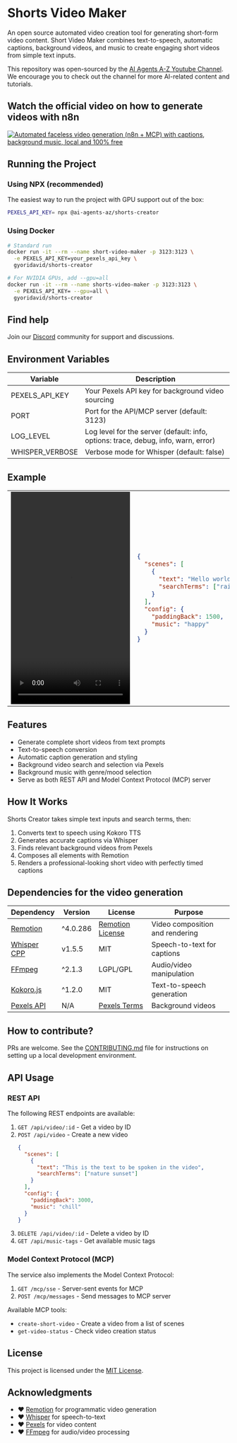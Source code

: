 # Shorts Video Maker

An open source automated video creation tool for generating short-form video content. Short Video Maker combines text-to-speech, automatic captions, background videos, and music to create engaging short videos from simple text inputs.

This repository was open-sourced by the [AI Agents A-Z Youtube Channel](https://www.youtube.com/channel/UCloXqLhp_KGhHBe1kwaL2Tg). We encourage you to check out the channel for more AI-related content and tutorials.

## Watch the official video on how to generate videos with n8n

[![Automated faceless video generation (n8n + MCP) with captions, background music, local and 100% free](https://img.youtube.com/vi/jzsQpn-AciM/0.jpg)](https://www.youtube.com/watch?v=jzsQpn-AciM)

## Running the Project

### Using NPX (recommended)

The easiest way to run the project with GPU support out of the box:

```bash
PEXELS_API_KEY= npx @ai-agents-az/shorts-creator
```

### Using Docker

```bash
# Standard run
docker run -it --rm --name short-video-maker -p 3123:3123 \
  -e PEXELS_API_KEY=your_pexels_api_key \
  gyoridavid/shorts-creator

# For NVIDIA GPUs, add --gpu=all
docker run -it --rm --name shorts-video-maker -p 3123:3123 \
  -e PEXELS_API_KEY= --gpu=all \
  gyoridavid/shorts-creator
```

## Find help

Join our [Discord](https://discord.gg/G7FJVJQ6RE) community for support and discussions.

## Environment Variables

| Variable        | Description                                                                        |
| --------------- | ---------------------------------------------------------------------------------- |
| PEXELS_API_KEY  | Your Pexels API key for background video sourcing                                  |
| PORT            | Port for the API/MCP server (default: 3123)                                        |
| LOG_LEVEL       | Log level for the server (default: info, options: trace, debug, info, warn, error) |
| WHISPER_VERBOSE | Verbose mode for Whisper (default: false)                                          |

## Example

<table>
  <tr>
    <td>
    <video src="https://github.com/user-attachments/assets/bb7ce80f-e6e1-44e5-ba4e-9b13d917f55b" width="270" height="480"></video>
    </td>
<td>

```json
{
  "scenes": [
    {
      "text": "Hello world! Enjoy using this tool to create awesome AI workflows",
      "searchTerms": ["rainbow"]
    }
  ],
  "config": {
    "paddingBack": 1500,
    "music": "happy"
  }
}
```

</td>
  </tr>
</table>

## Features

- Generate complete short videos from text prompts
- Text-to-speech conversion
- Automatic caption generation and styling
- Background video search and selection via Pexels
- Background music with genre/mood selection
- Serve as both REST API and Model Context Protocol (MCP) server

## How It Works

Shorts Creator takes simple text inputs and search terms, then:

1. Converts text to speech using Kokoro TTS
2. Generates accurate captions via Whisper
3. Finds relevant background videos from Pexels
4. Composes all elements with Remotion
5. Renders a professional-looking short video with perfectly timed captions

## Dependencies for the video generation

| Dependency                                             | Version  | License                                                                           | Purpose                         |
| ------------------------------------------------------ | -------- | --------------------------------------------------------------------------------- | ------------------------------- |
| [Remotion](https://remotion.dev/)                      | ^4.0.286 | [Remotion License](https://github.com/remotion-dev/remotion/blob/main/LICENSE.md) | Video composition and rendering |
| [Whisper CPP](https://github.com/ggml-org/whisper.cpp) | v1.5.5   | MIT                                                                               | Speech-to-text for captions     |
| [FFmpeg](https://ffmpeg.org/)                          | ^2.1.3   | LGPL/GPL                                                                          | Audio/video manipulation        |
| [Kokoro.js](https://www.npmjs.com/package/kokoro-js)   | ^1.2.0   | MIT                                                                               | Text-to-speech generation       |
| [Pexels API](https://www.pexels.com/api/)              | N/A      | [Pexels Terms](https://www.pexels.com/license/)                                   | Background videos               |

## How to contribute?

PRs are welcome.
See the [CONTRIBUTING.md](CONTRIBUTING.md) file for instructions on setting up a local development environment.

## API Usage

### REST API

The following REST endpoints are available:

1. `GET /api/video/:id` - Get a video by ID
2. `POST /api/video` - Create a new video
   ```json
   {
     "scenes": [
       {
         "text": "This is the text to be spoken in the video",
         "searchTerms": ["nature sunset"]
       }
     ],
     "config": {
       "paddingBack": 3000,
       "music": "chill"
     }
   }
   ```
3. `DELETE /api/video/:id` - Delete a video by ID
4. `GET /api/music-tags` - Get available music tags

### Model Context Protocol (MCP)

The service also implements the Model Context Protocol:

1. `GET /mcp/sse` - Server-sent events for MCP
2. `POST /mcp/messages` - Send messages to MCP server

Available MCP tools:

- `create-short-video` - Create a video from a list of scenes
- `get-video-status` - Check video creation status

## License

This project is licensed under the [MIT License](LICENSE).

## Acknowledgments

- ❤️ [Remotion](https://remotion.dev/) for programmatic video generation
- ❤️ [Whisper](https://github.com/ggml-org/whisper.cpp) for speech-to-text
- ❤️ [Pexels](https://www.pexels.com/) for video content
- ❤️ [FFmpeg](https://ffmpeg.org/) for audio/video processing
